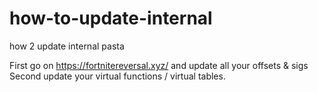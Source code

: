 # how-to-update-internal
how 2 update internal pasta


First
go on https://fortnitereversal.xyz/ and update all your offsets & sigs
Second 
update your virtual functions / virtual tables.
